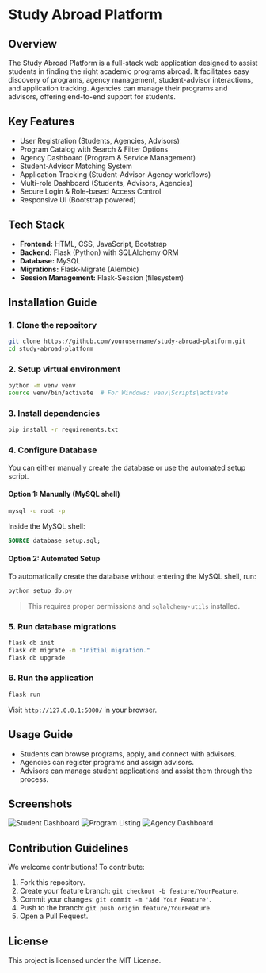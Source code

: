 # Study Abroad Platform

## Overview

The Study Abroad Platform is a full-stack web application designed to assist students in finding the right academic programs abroad. It facilitates easy discovery of programs, agency management, student-advisor interactions, and application tracking. Agencies can manage their programs and advisors, offering end-to-end support for students.

## Key Features

- User Registration (Students, Agencies, Advisors)
- Program Catalog with Search & Filter Options
- Agency Dashboard (Program & Service Management)
- Student-Advisor Matching System
- Application Tracking (Student-Advisor-Agency workflows)
- Multi-role Dashboard (Students, Advisors, Agencies)
- Secure Login & Role-based Access Control
- Responsive UI (Bootstrap powered)

## Tech Stack

- **Frontend:** HTML, CSS, JavaScript, Bootstrap
- **Backend:** Flask (Python) with SQLAlchemy ORM
- **Database:** MySQL
- **Migrations:** Flask-Migrate (Alembic)
- **Session Management:** Flask-Session (filesystem)

## Installation Guide

### 1. Clone the repository

```bash
git clone https://github.com/yourusername/study-abroad-platform.git
cd study-abroad-platform
```

### 2. Setup virtual environment

```bash
python -m venv venv
source venv/bin/activate  # For Windows: venv\Scripts\activate
```

### 3. Install dependencies

```bash
pip install -r requirements.txt
```

### 4. Configure Database

You can either manually create the database or use the automated setup script.

#### Option 1: Manually (MySQL shell)

```bash
mysql -u root -p
```
Inside the MySQL shell:

```sql
SOURCE database_setup.sql;
```

#### Option 2: Automated Setup

To automatically create the database without entering the MySQL shell, run:

```bash
python setup_db.py
```

> This requires proper permissions and `sqlalchemy-utils` installed.

### 5. Run database migrations

```bash
flask db init
flask db migrate -m "Initial migration."
flask db upgrade
```

### 6. Run the application

```bash
flask run
```

Visit `http://127.0.0.1:5000/` in your browser.

## Usage Guide

- Students can browse programs, apply, and connect with advisors.
- Agencies can register programs and assign advisors.
- Advisors can manage student applications and assist them through the process.

## Screenshots

![Student Dashboard](link-to-image1)
![Program Listing](link-to-image2)
![Agency Dashboard](link-to-image3)

## Contribution Guidelines

We welcome contributions! To contribute:

1. Fork this repository.
2. Create your feature branch: `git checkout -b feature/YourFeature`.
3. Commit your changes: `git commit -m 'Add Your Feature'`.
4. Push to the branch: `git push origin feature/YourFeature`.
5. Open a Pull Request.

## License

This project is licensed under the MIT License.